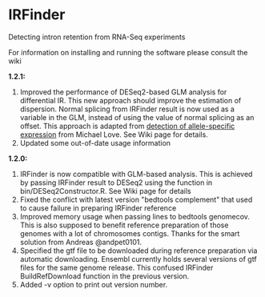 # IRFinder
Detecting intron retention from RNA-Seq experiments

For information on installing and running the software please consult the wiki

**1.2.1:**
1. Improved the performance of DESeq2-based GLM analysis for differential IR. This new approach should improve the estimation of dispersion. Normal splicing from IRFinder result is now used as a variable in the GLM, instead of using the value of normal splicing as an offset. This approach is adapted from [detection of allele-specific expression](http://rpubs.com/mikelove/ase) from Michael Love. See Wiki page for details.
2. Updated some out-of-date usage information

**1.2.0:**
1. IRFinder is now compatible with GLM-based analysis. This is achieved by passing IRFinder result to DESeq2 using the function in bin/DESeq2Constructor.R. See Wiki page for details  
2. Fixed the conflict with latest version "bedtools complement" that used to cause failure in preparing IRFinder reference  
3. Improved memory usage when passing lines to bedtools genomecov. This is also supposed to benefit reference preparation of those genomes with a lot of chromosomes contigs. Thanks for the smart solution from Andreas @andpet0101.  
4. Specified the gtf file to be downloaded during reference preparation via automatic downloading. Ensembl currently holds several versions of gtf files for the same genome release. This confused IRFinder BuildRefDownload function in the previous version.
5. Added -v option to print out version number.

